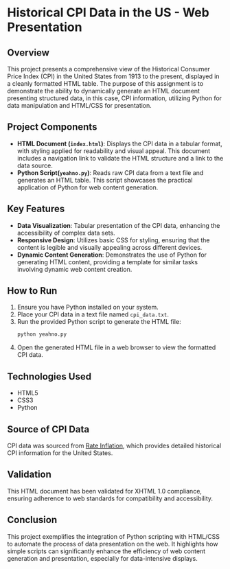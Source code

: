 # Historical CPI Data in the US - Web Presentation

## Overview

This project presents a comprehensive view of the Historical Consumer Price Index (CPI) in the United States from 1913 to the present, displayed in a cleanly formatted HTML table. The purpose of this assignment is to demonstrate the ability to dynamically generate an HTML document presenting structured data, in this case, CPI information, utilizing Python for data manipulation and HTML/CSS for presentation.

## Project Components

- **HTML Document (`index.html`)**: Displays the CPI data in a tabular format, with styling applied for readability and visual appeal. This document includes a navigation link to validate the HTML structure and a link to the data source.
- **Python Script(`yeahno.py`)**: Reads raw CPI data from a text file and generates an HTML table. This script showcases the practical application of Python for web content generation.

## Key Features

- **Data Visualization**: Tabular presentation of the CPI data, enhancing the accessibility of complex data sets.
- **Responsive Design**: Utilizes basic CSS for styling, ensuring that the content is legible and visually appealing across different devices.
- **Dynamic Content Generation**: Demonstrates the use of Python for generating HTML content, providing a template for similar tasks involving dynamic web content creation.

## How to Run

1. Ensure you have Python installed on your system.
2. Place your CPI data in a text file named `cpi_data.txt`.
3. Run the provided Python script to generate the HTML file:
    ```bash
    python yeahno.py
    ```
4. Open the generated HTML file in a web browser to view the formatted CPI data.

## Technologies Used

- HTML5
- CSS3
- Python

## Source of CPI Data

CPI data was sourced from [Rate Inflation](https://www.rateinflation.com/consumer-price-index/usa-historical-cpi/), which provides detailed historical CPI information for the United States.

## Validation

This HTML document has been validated for XHTML 1.0 compliance, ensuring adherence to web standards for compatibility and accessibility.

## Conclusion

This project exemplifies the integration of Python scripting with HTML/CSS to automate the process of data presentation on the web. It highlights how simple scripts can significantly enhance the efficiency of web content generation and presentation, especially for data-intensive displays.

